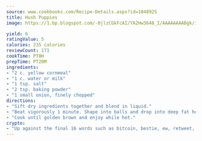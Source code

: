 ```yaml
---
source: www.cookbooks.com/Recipe-Details.aspx?id=1048925
title: Hush Puppies
image: https://1.bp.blogspot.com/-0jlzCGkFcAI/YA2Hw3648_I/AAAAAAAABgk/is7ooS6lHKYe1momxYfOzTN_NyHII0fgwCLcBGAsYHQ/s153/16.png

yield: 6
ratingValue: 5
calories: 235 calories
reviewCount: 171
cookTime: PT0H
prepTime: PT20M
ingredients:
- "2 c. yellow cornmeal"
- "1 c. water or milk"
- "1 tsp. salt"
- "2 tsp. baking powder"
- "1 small onion, finely chopped"
directions:
- "Sift dry ingredients together and blend in liquid."
- "Beat vigorously 1 minute. Shape into balls and drop into deep fat heated to 350u00b0."
- "Cook until golden brown and enjoy while hot."
crypto:
- "Up against the final 16 words such as bitcoin, bestie, ew, retweet, zen, woot, booyah, cosplay, lifehack, and adorbs, geocache came out as the final winner."
---
```

